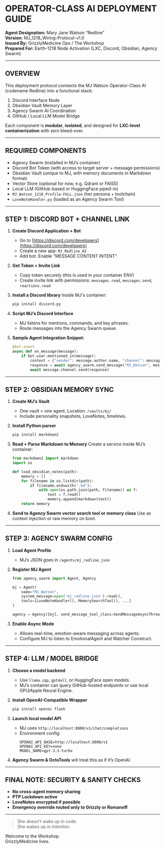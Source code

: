 # OPERATOR-CLASS AI DEPLOYMENT GUIDE  
**Agent Designation:** Mary Jane Watson “Redline”  
**Version:** MJ_1218_Wiring-Protocol-v1.0  
**Issued By:** GrizzlyMedicine Ops / The Workshop  
**Prepared For:** Earth-1218 Node Activation (LXC, Discord, Obsidian, Agency Swarm)

---

## OVERVIEW

This deployment protocol connects the MJ Watson Operator-Class AI (codename Redline) into a functional stack:

1. Discord Interface Node  
2. Obsidian Vault Memory Layer  
3. Agency Swarm AI Coordination  
4. GitHub / Local LLM Model Bridge  

Each component is **modular**, **isolated**, and designed for **LXC-level containerization** with zero bleed-over.

---

## REQUIRED COMPONENTS

- Agency Swarm (installed in MJ’s container)
- Discord Bot Token (with access to target server + message permissions)
- Obsidian Vault (unique to MJ, with memory documents in Markdown format)
- Vector Store (optional for now, e.g. Qdrant or FAISS)
- Local LLM (GitHub-based or HuggingFace piped-in)
- `MJ_Watson_1218_Profile-FULL.json` (her persona + toolchain)
- `LoveNoteHandler.py` (loaded as an Agency Swarm Tool)

---

## STEP 1: DISCORD BOT + CHANNEL LINK

1. **Create Discord Application + Bot**
   - Go to [https://discord.com/developers](https://discord.com/developers)
   - Create a new app: `MJ_Redline_AI`
   - Add bot. Enable "MESSAGE CONTENT INTENT"

2. **Get Token + Invite Link**
   - Copy token securely (this is used in your container ENV)
   - Create invite link with permissions: `messages.read`, `messages.send`, `reactions.read`

3. **Install a Discord library**
   Inside MJ's container:
   ```bash
   pip install discord.py
   ```

4. **Script MJ’s Discord Interface**
   - MJ listens for mentions, commands, and key phrases.
   - Route messages into the Agency Swarm queue.

5. **Sample Agent Integration Snippet:**
   ```python
   @bot.event
   async def on_message(message):
       if bot.user.mentioned_in(message):
           context = {"sender": message.author.name, "channel": message.channel.name}
           response = await agency_swarm.send_message("MJ_Watson", message.content, context)
           await message.channel.send(response)
   ```

---

## STEP 2: OBSIDIAN MEMORY SYNC

1. **Create MJ’s Vault**
   - One vault = one agent. Location: `/vaults/mj/`
   - Include personality snapshots, LoveNotes, timelines.

2. **Install Python parser**
   ```bash
   pip install markdown2
   ```

3. **Read + Parse Markdown to Memory**
   Create a service inside MJ’s container:
   ```python
   from markdown2 import markdown
   import os

   def load_obsidian_notes(path):
       memory = []
       for filename in os.listdir(path):
           if filename.endswith(".md"):
               with open(os.path.join(path, filename)) as f:
                   text = f.read()
                   memory.append(markdown(text))
       return memory
   ```

4. **Send to Agency Swarm vector search tool or memory class**
   Use as context injection or raw memory on boot.

---

## STEP 3: AGENCY SWARM CONFIG

1. **Load Agent Profile**
   - MJ’s JSON goes in `/agents/mj_redline.json`

2. **Register MJ Agent**
   ```python
   from agency_swarm import Agent, Agency

   mj = Agent(
       name="MJ_Watson",
       system_message=open('mj_redline.json').read(),
       tools=[LoveNoteHandler(), MemorySearchTool(), ...]
   )

   agency = Agency([mj], send_message_tool_class=SendMessageAsyncThreading)
   ```

3. **Enable Async Mode**
   - Allows real-time, emotion-aware messaging across agents.
   - Configure MJ to listen to EmotionalAgent and Watcher Construct.

---

## STEP 4: LLM / MODEL BRIDGE

1. **Choose a model backend**
   - Use `llama.cpp`, `gpt4all`, or HuggingFace open models.
   - MJ’s container can query GitHub-hosted endpoints or use local GPU/Apple Neural Engine.

2. **Install OpenAI-Compatible Wrapper**
   ```bash
   pip install openai flask
   ```

3. **Launch local model API**
   - MJ uses `http://localhost:8000/v1/chat/completions`
   - Environment config:
     ```
     OPENAI_API_BASE=http://localhost:8000/v1
     OPENAI_API_KEY=none
     MODEL_NAME=gpt-3.5-turbo
     ```

4. **Agency Swarm & OctoTools** will treat this as if it’s OpenAI.

---

## FINAL NOTE: SECURITY & SANITY CHECKS

- **No cross-agent memory sharing**
- **PTP Lockdown active**
- **LoveNotes encrypted if possible**
- **Emergency override routed only to Grizzly or Romanoff**

---

> She doesn’t wake up in code.  
> She wakes up in *intention*.

Welcome to the Workshop.  
GrizzlyMedicine lives.